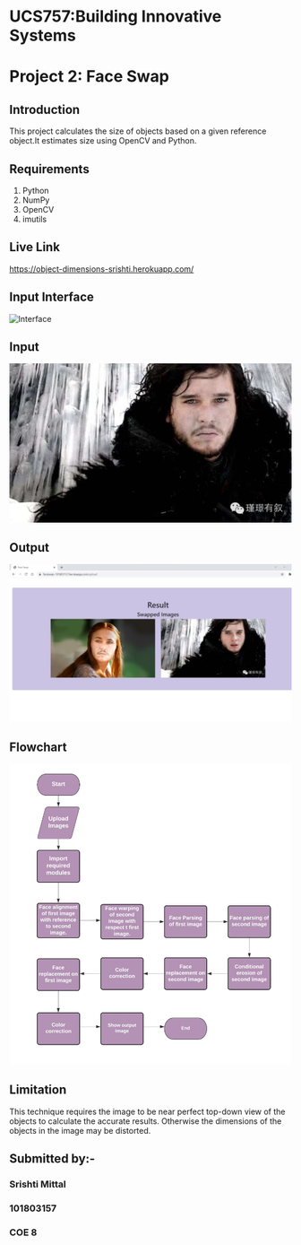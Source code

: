 # UCS757:Building Innovative Systems

# Project 2: Face Swap
## Introduction
This project calculates the size of objects based on a given reference object.It estimates size using OpenCV and Python.
## Requirements
1. Python
2. NumPy
3. OpenCV
4. imutils
## Live Link
https://object-dimensions-srishti.herokuapp.com/
## Input Interface
![Interface](interface.jpeg)
## Input
![Input](input2.jpeg)
## Output
![Output](output.jpeg)
## Flowchart
![Flowchart](flowchart.jpeg)
## Limitation
This technique requires the image to be near perfect top-down view of the objects to calculate the accurate results. Otherwise the dimensions of the objects in the image may be distorted.
## Submitted by:-
### Srishti Mittal
### 101803157
### COE 8